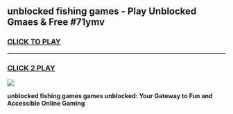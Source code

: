 
## unblocked fishing games - Play Unblocked Gmaes & Free #71ymv
<h3>
<a href="https://news.freeplayer.one?title=unblocked_fishing_games&ref=03M">CLICK TO PLAY</a></h3>
<hr>

<h3>
<a href="https://news.freeplayer.one?title=unblocked_fishing_games&ref=03M">CLICK 2 PLAY</a>
  
</h3>

<a href="https://news.freeplayer.one?title=unblocked_fishing_games&ref=03M"><img src="https://clearcache.store/games.png"></a>


**unblocked fishing games games unblocked: Your Gateway to Fun and Accessible Online Gaming**
